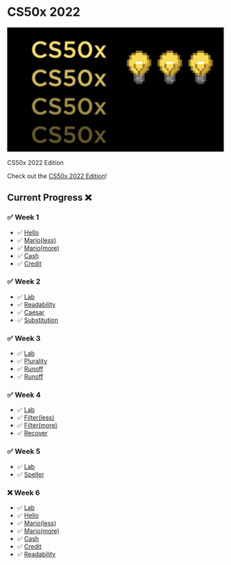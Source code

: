 # CS50x 2022

<p align="center">
  <img src="bg.png" />
</p>
CS50x 2022 Edition

Check out the [CS50x 2022 Edition](https://cs50.harvard.edu/x/2022/)!

## Current Progress ❌

### ✅ Week 1
  - ✅ [Hello](https://cs50.harvard.edu/x/2022/psets/1/hello/)
  - ✅ [Mario(less)](https://cs50.harvard.edu/x/2022/psets/1/mario/less/)
  - ✅ [Mario(more)](https://cs50.harvard.edu/x/2022/psets/1/mario/more/)
  - ✅ [Cash](https://cs50.harvard.edu/x/2022/psets/1/cash/)
  - ✅ [Credit](https://cs50.harvard.edu/x/2022/psets/1/credit/)

### ✅ Week 2
  - ✅ [Lab](https://cs50.harvard.edu/x/2022/labs/2/)
  - ✅ [Readability](https://cs50.harvard.edu/x/2022/psets/2/readability/)
  - ✅ [Caesar](https://cs50.harvard.edu/x/2022/psets/2/caesar/)
  - ✅ [Substitution](https://cs50.harvard.edu/x/2022/psets/2/substitution/)

### ✅ Week 3
  - ✅ [Lab](https://cs50.harvard.edu/x/2022/labs/3/)
  - ✅ [Plurality](https://cs50.harvard.edu/x/2022/psets/3/plurality/)
  - ✅ [Runoff](https://cs50.harvard.edu/x/2022/psets/3/runoff/)
  - ✅ [Runoff](https://cs50.harvard.edu/x/2022/psets/3/tideman/)

### ✅ Week 4
  - ✅ [Lab](https://cs50.harvard.edu/x/2022/labs/4/)
  - ✅ [Filter(less)](https://cs50.harvard.edu/x/2022/psets/4/filter/less/)
  - ✅ [Filter(more)](https://cs50.harvard.edu/x/2022/psets/4/filter/more/)
  - ✅ [Recover](https://cs50.harvard.edu/x/2022/psets/4/recover/)

### ✅ Week 5
  - ✅ [Lab](https://cs50.harvard.edu/x/2022/labs/5/)
  - ✅ [Speller](https://cs50.harvard.edu/x/2022/psets/5/speller/)

### ❌ Week 6
  - ✅ [Lab](https://cs50.harvard.edu/x/2022/labs/6/)
  - ✅ [Hello](https://cs50.harvard.edu/x/2022/psets/6/hello/)
  - ✅ [Mario(less)](https://cs50.harvard.edu/x/2022/psets/6/mario/less/)
  - ✅ [Mario(more)](https://cs50.harvard.edu/x/2022/psets/6/mario/more/)
  - ✅ [Cash](https://cs50.harvard.edu/x/2022/psets/6/cash/)
  - ✅ [Credit](https://cs50.harvard.edu/x/2022/psets/6/credit/)
  - ✅ [Readability](https://cs50.harvard.edu/x/2022/psets/6/readability/)
